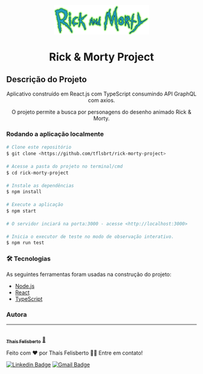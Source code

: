<p align="center">
  <a href="#">
    <img src="./src/assets/imgs/rick_morty_logo.png" width="50%" alt="rick & morty logo" />
  </a>
</p>

<h1 align="center">Rick & Morty Project</h1>

## Descrição do Projeto
<p align="center">Aplicativo construído em React.js com TypeScript consumindo API GraphQL com axios.</p>

<p align="center">O projeto permite a busca por personagens do desenho animado Rick & Morty.</p>

### Rodando a aplicação localmente
```bash
# Clone este repositório
$ git clone <https://github.com/tflsbrt/rick-morty-project>

# Acesse a pasta do projeto no terminal/cmd
$ cd rick-morty-project

# Instale as dependências
$ npm install

# Execute a aplicação 
$ npm start

# O servidor inciará na porta:3000 - acesse <http://localhost:3000>

# Inicia o executor de teste no modo de observação interativo.
$ npm run test

```

### 🛠 Tecnologias

As seguintes ferramentas foram usadas na construção do projeto:

- [Node.js](https://nodejs.org/en/)
- [React](https://pt-br.reactjs.org/)
- [TypeScript](https://www.typescriptlang.org/)

### Autora
---

<a href="https://www.linkedin.com/in/thaisfelisberto/">
 <img style="border-radius: 50%;" src="https://avatars.githubusercontent.com/tflsbrt" width="100px;" alt=""/>
 <br />
 <sub><b>Thaís Felisberto</b></sub></a> <a href="https://www.linkedin.com/in/thaisfelisberto/" title="Linkedin">🚀</a>


Feito com ❤️ por Thaís Felisberto 👋🏽 Entre em contato!

 [![Linkedin Badge](https://img.shields.io/badge/-Thais-blue?style=flat-square&logo=Linkedin&logoColor=white&link=https://www.linkedin.com/in/thaisfelisberto/)](https://www.linkedin.com/in/thaisfelisberto/) 
[![Gmail Badge](https://img.shields.io/badge/-tflsbrt@gmail.com-c14438?style=flat-square&logo=Gmail&logoColor=white&link=mailto:tflsbrt@gmail.com)](mailto:tflsbrt@gmail.com)